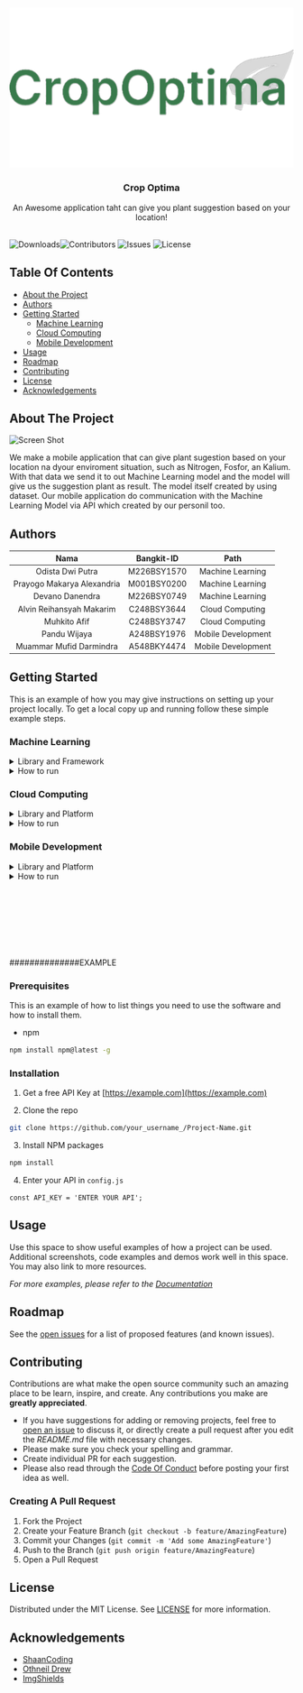 <br/>
<p align="center">
  <a href="https://github.com/panduwjaya/CropOptima-Fullteam/">
    <img src="logo-transparent.png" alt="Logo">
  </a>

  <h3 align="center">Crop Optima</h3>

  <p align="center">
    An Awesome application taht can give you plant suggestion based on your location!
    <br/>
    <br/>
  </p>
</p>

![Downloads](https://img.shields.io/github/downloads/panduwjaya/CropOptima-Fullteam/total)![Contributors](https://img.shields.io/github/contributors/panduwjaya/CropOptima-Fullteam?color=dark-green) ![Issues](https://img.shields.io/github/issues/panduwjaya/CropOptima-Fullteam) ![License](https://img.shields.io/github/license/panduwjaya/CropOptima-Fullteam)

## Table Of Contents

* [About the Project](#about-the-project)
* [Authors](#authors)
* [Getting Started](#getting-started)
    * [Machine Learning](#machine-learning)
    * [Cloud Computing](#cloud-computing)
    * [Mobile Development](#mobile-development)
* [Usage](#usage)
* [Roadmap](#roadmap)
* [Contributing](#contributing)
* [License](#license)
* [Acknowledgements](#acknowledgements)

## About The Project

![Screen Shot](images/screenshot.png)

We make a mobile application that can give plant sugestion based on your location na dyour enviroment situation, such as
Nitrogen, Fosfor, an Kalium. With that data we send it to out Machine Learning model and the model will give us the
suggestion plant as result. The model itself created by using dataset. Our mobile application do communication with the
Machine Learning Model via API which created by our personil too.

## Authors

|            Nama            | Bangkit-ID  |        Path        |
|:--------------------------:|:-----------:|:------------------:|
|      Odista Dwi Putra      | M226BSY1570 |  Machine Learning  |
| Prayogo Makarya Alexandria | M001BSY0200 |  Machine Learning  |
|      Devano Danendra       | M226BSY0749 |  Machine Learning  |
|  Alvin Reihansyah Makarim  | C248BSY3644 |  Cloud Computing   |
|        Muhkito Afif        | C248BSY3747 |  Cloud Computing   |
|        Pandu Wijaya        | A248BSY1976 | Mobile Development |
|  Muammar Mufid Darmindra   | A548BKY4474 | Mobile Development |

## Getting Started

This is an example of how you may give instructions on setting up your project locally.
To get a local copy up and running follow these simple example steps.

### Machine Learning

<details>
<summary> Library and Framework </summary>

* [Tensorflow](https://www.tensorflow.org/) :
* [Numpy](https://numpy.org/)
* [Keras](https://keras.io/)
* [Jupyter Notebook](https://jupyter.org/)

</details>

<details>
<summary>  How to run </summary> 

1. Clone [this](https://github.com/panduwjaya/CropOptima-Fullteam.git) repository and open the folder
2. Open file `/MachineLearning/File Py/Capstone_Project_Bangkit.ipynb` in your Jupyter Notebook or Google Collab
3. Build and run the `.ipynb` file
4. Use the generated model to predict with required data

</details>

### Cloud Computing

<details>
<summary> Library and Platform </summary>

* [Express Js](https://expressjs.com/)
* [Docker](https://docker.com/)
* [Cloudrun](https://cloud.google.com/run)
* [Flask](https://flask.palletsprojects.com/)
* [Python >= 3.8](https://www.python.org/)

</details>

<details>
<summary>  How to run </summary> 

1. Clone [this](https://github.com/panduwjaya/CropOptima-Fullteam.git) repository and open the folder
2. Open directory `/CloudComputing`
3. If you want use database to saving your history go to `/database-api` otherwise `/model-api`
4. Don't forget include the Machine Learning Model
3. Open your terminal and install all dependencies with

```sh
pip install -r requirements.txt
```

4. Run API

```sh
python3 main.py
```

5. Access API at `http://localhost:5000`

</details>

### Mobile Development

<details>
<summary> Library and Platform </summary>

* [Material 3](https://m3.material.io/) : Used as User Interface library that can help you make your design look more
  beautiful
* [Retrofit](https://square.github.io/retrofit/) : Retrofit is a library that can help application to make API call and
  handling API
* [Glide](https://github.com/bumptech/glide) : This library is useful for showing images from URL to ImageView
* [Firebase](https://github.com/bumptech/glide) : Firebase is one of most popular library to handling Authorization
* [Android Studio](https://developer.android.com/studio)

</details>
<details>
<summary>  How to run </summary> 

1. Clone [this](https://github.com/panduwjaya/CropOptima-Fullteam.git) repository
2. Open directory `/MobileDevelopment `in your Android Studio
3. Build and run your application

</details>
<br>
</br>
<br>
</br>
<br>
</br>
<br>
</br>
##############EXAMPLE

### Prerequisites

This is an example of how to list things you need to use the software and how to install them.

* npm

```sh
npm install npm@latest -g
```

### Installation

1. Get a free API Key at [https://example.com](https://example.com)

2. Clone the repo

```sh
git clone https://github.com/your_username_/Project-Name.git
```

3. Install NPM packages

```sh
npm install
```

4. Enter your API in `config.js`

```JS
const API_KEY = 'ENTER YOUR API';
```

## Usage

Use this space to show useful examples of how a project can be used. Additional screenshots, code examples and demos
work well in this space. You may also link to more resources.

_For more examples, please refer to the [Documentation](https://example.com)_

## Roadmap

See the [open issues](https://github.com/ShaanCoding/ReadME-Generator/issues) for a list of proposed features (and known
issues).

## Contributing

Contributions are what make the open source community such an amazing place to be learn, inspire, and create. Any
contributions you make are **greatly appreciated**.

* If you have suggestions for adding or removing projects, feel free
  to [open an issue](https://github.com/ShaanCoding/ReadME-Generator/issues/new) to discuss it, or directly create a
  pull request after you edit the *README.md* file with necessary changes.
* Please make sure you check your spelling and grammar.
* Create individual PR for each suggestion.
* Please also read through
  the [Code Of Conduct](https://github.com/ShaanCoding/ReadME-Generator/blob/main/CODE_OF_CONDUCT.md) before posting
  your first idea as well.

### Creating A Pull Request

1. Fork the Project
2. Create your Feature Branch (`git checkout -b feature/AmazingFeature`)
3. Commit your Changes (`git commit -m 'Add some AmazingFeature'`)
4. Push to the Branch (`git push origin feature/AmazingFeature`)
5. Open a Pull Request

## License

Distributed under the MIT License. See [LICENSE](https://github.com/ShaanCoding/ReadME-Generator/blob/main/LICENSE.md)
for more information.

## Acknowledgements

* [ShaanCoding](https://github.com/ShaanCoding/)
* [Othneil Drew](https://github.com/othneildrew/Best-README-Template)
* [ImgShields](https://shields.io/)
